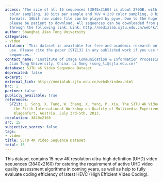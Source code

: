 ```yaml
---
access: 'The size of all 15 sequences (3840x2160) is about 270GB, with both YUV 4:4:4
  color sampling, 10 bits per sample and YUV 4:2:0 color sampling, 8 bits per sample
  formats. 10bit raw video file can be played by pyuv. Due to the huge amount of data,
  please be patient to download. All sequences can be downloaded from public server
  through the following link: Link: http://medialab.sjtu.edu.cn/web4k/index.html'
author: Shanghai Jiao Tong University
categories:
- video
citation: 'This dataset is available for free and academic research only, no commercial
  use. Please cite the paper [STZ13] in any published work if you use those video
  sequences. '
contact_name: 'Institute of Image Communication & Information Processing, Shanghai
  Jiao Tong University, China: Li Song (song_li@sjtu.edu.cn)'
database: SJTU 4K Video Sequence Dataset
deprecated: false
excerpt: ''
external_link: http://medialab.sjtu.edu.cn/web4k/index.html
hrc: 1
partner: false
publicly_available: true
references:
  STZ13: L. Song, X. Tang, W. Zhang, X. Yang, P. Xia, The SJTU 4K Video Sequence Dataset,
    the Fifth International Workshop on Quality of Multimedia Experience (QoMEX2013),
    Klagenfurt, Austria, July 3rd-5th, 2013.
resolution: 3840x2160
src: 15
subjective_scores: false
tags:
- video
title: SJTU 4K Video Sequence Dataset
total: 15
---
```


This dataset contains 15 new 4K resolution ultra-high definition (UHD) video sequences (3840x2160) for catering the requirement of active UHD video quality assessment algorithms in coming years, as well as help to fully evaluate coding efficiency of latest HEVC (High Efficient Video Coding).